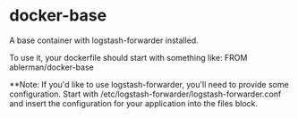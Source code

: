 # docker-base
A base container with logstash-forwarder installed. 

To use it, your dockerfile should start with something like:
FROM            ablerman/docker-base

**Note:
If you'd like to use logstash-forwarder, you'll need to provide some configuration. Start with /etc/logstash-forwarder/logstash-forwarder.conf
and insert the configuration for your application into the files block.